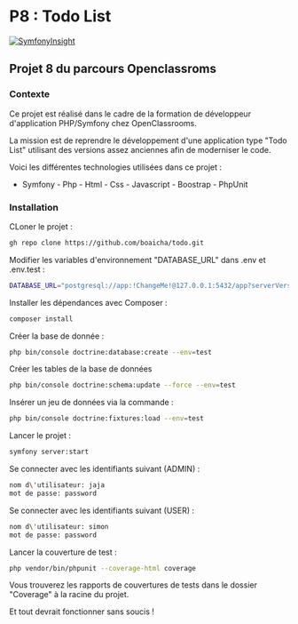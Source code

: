 # P8 : Todo List

[![SymfonyInsight](https://insight.symfony.com/projects/cf18ef52-2e6c-4aa4-ab4c-881b59ecfce1/big.svg)](https://insight.symfony.com/projects/cf18ef52-2e6c-4aa4-ab4c-881b59ecfce1)

## Projet 8 du parcours Openclassroms

### Contexte

Ce projet est réalisé dans le cadre de la formation de développeur d'application PHP/Symfony chez OpenClassrooms.

La mission est de reprendre le développement d'une application type "Todo List" utilisant des versions assez anciennes afin de moderniser le code.

Voici les différentes technologies utilisées dans ce projet :
- Symfony - Php - Html - Css - Javascript - Boostrap - PhpUnit

### Installation

CLoner le projet : 
```bash
gh repo clone https://github.com/boaicha/todo.git
```

Modifier les variables d'environnement "DATABASE_URL" dans .env et .env.test :
```bash
DATABASE_URL="postgresql://app:!ChangeMe!@127.0.0.1:5432/app?serverVersion=14&charset=utf8"
```

Installer les dépendances avec Composer : 
```bash
composer install
```

Créer la base de donnée : 
```bash
php bin/console doctrine:database:create --env=test
```

Créer les tables de la base de données

```bash
php bin/console doctrine:schema:update --force --env=test
```

Insérer un jeu de données via la commande :

```bash
php bin/console doctrine:fixtures:load --env=test
```

Lancer le projet : 

```bash
symfony server:start
```

Se connecter avec les identifiants suivant (ADMIN) : 

```bash
nom d\'utilisateur: jaja
mot de passe: password
```

Se connecter avec les identifiants suivant (USER) : 

```bash
nom d\'utilisateur: simon
mot de passe: password
```

Lancer la couverture de test : 

```bash
php vendor/bin/phpunit --coverage-html coverage
```
Vous trouverez les rapports de couvertures de tests dans le dossier "Coverage" à la racine du projet.

Et tout devrait fonctionner sans soucis !

